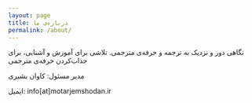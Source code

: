 ```yaml
---
layout: page
title: درباره‌ی ما
permalink: /about/
---
```


نگاهی دور و نزدیک به ترجمه و حرفه‌ی مترجمی. 
تلاشی برای آموزش و آشنایی، برای جذاب‌کردن حرفه‌ی مترجمی

مدیر مسئول: کاوان بشیری

ایمیل: info[at]motarjemshodan.ir
